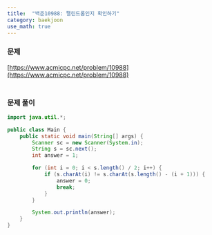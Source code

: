 ```yaml
---
title:  "백준10988: 팰린드롬인지 확인하기"
category: baekjoon
use_math: true
---
```




### 문제

[https://www.acmicpc.net/problem/10988](https://www.acmicpc.net/problem/10988)



### <br>문제 풀이

```java
import java.util.*;

public class Main {
    public static void main(String[] args) {
        Scanner sc = new Scanner(System.in);
        String s = sc.next();
        int answer = 1;

        for (int i = 0; i < s.length() / 2; i++) {
            if (s.charAt(i) != s.charAt(s.length() - (i + 1))) {
                answer = 0;
                break;
            }
        }

        System.out.println(answer);
    }
}
```

